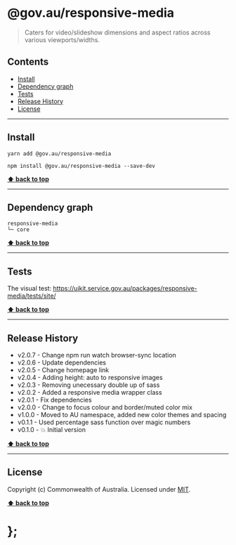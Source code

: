 @gov.au/responsive-media
============

> Caters for video/slideshow dimensions and aspect ratios across various viewports/widths.


## Contents

* [Install](#install)
* [Dependency graph](#dependency-graph)
* [Tests](#tests)
* [Release History](#release-history)
* [License](#license)


----------------------------------------------------------------------------------------------------------------------------------------------------------------


## Install


```shell
yarn add @gov.au/responsive-media
```

```shell
npm install @gov.au/responsive-media --save-dev
```


**[⬆ back to top](#contents)**


----------------------------------------------------------------------------------------------------------------------------------------------------------------


## Dependency graph

```shell
responsive-media
└─ core
```


**[⬆ back to top](#contents)**


----------------------------------------------------------------------------------------------------------------------------------------------------------------


## Tests

The visual test: https://uikit.service.gov.au/packages/responsive-media/tests/site/


**[⬆ back to top](#contents)**


----------------------------------------------------------------------------------------------------------------------------------------------------------------


## Release History

* v2.0.7 - Change npm run watch browser-sync location
* v2.0.6 - Update dependencies
* v2.0.5 - Change homepage link
* v2.0.4 - Adding height: auto to responsive images
* v2.0.3 - Removing unecessary double up of sass
* v2.0.2 - Added a responsive media wrapper class
* v2.0.1 - Fix dependencies
* v2.0.0 - Change to focus colour and border/muted color mix
* v1.0.0 - Moved to AU namespace, added new color themes and spacing
* v0.1.1 - Used percentage sass function over magic numbers
* v0.1.0 - 💥 Initial version


**[⬆ back to top](#contents)**


----------------------------------------------------------------------------------------------------------------------------------------------------------------


## License

Copyright (c) Commonwealth of Australia.
Licensed under [MIT](https://raw.githubusercontent.com/govau/uikit/packages/core/master/LICENSE).


**[⬆ back to top](#contents)**

# };
